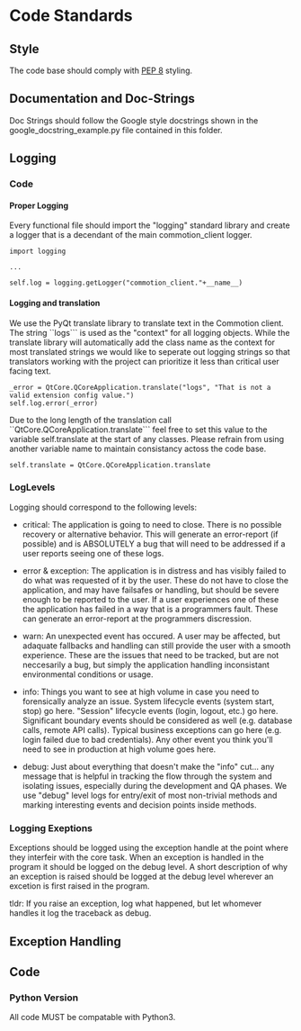 # Code Standards

## Style

The code base should comply with [PEP 8](http://legacy.python.org/dev/peps/pep-0008/) styling. 

## Documentation and Doc-Strings

Doc Strings should follow the Google style docstrings shown in the google_docstring_example.py file contained in this folder.

## Logging

### Code

#### Proper Logging

Every functional file should import the "logging" standard library and create a logger that is a decendant of the main commotion_client logger.

```
import logging

...

self.log = logging.getLogger("commotion_client."+__name__)
```

#### Logging and translation

We use the PyQt translate library to translate text in the Commotion client. The string ``logs``` is used as the "context" for all logging objects. While the translate library will automatically add the class name as the context for most translated strings we would like to seperate out logging strings so that translators working with the project can prioritize it less than critical user facing text.

```
_error = QtCore.QCoreApplication.translate("logs", "That is not a valid extension config value.")
self.log.error(_error)
```

Due to the long length of the translation call ``QtCore.QCoreApplication.translate``` feel free to set this value to the variable self.translate at the start of any classes. Please refrain from using another variable name to maintain consistancy actoss the code base.

```self.translate = QtCore.QCoreApplication.translate```

### LogLevels

Logging should correspond to the following levels:

  * critical: The application is going to need to close. There is no possible recovery or alternative behavior. This will generate an error-report (if possible) and is ABSOLUTELY a bug that will need to be addressed if a user reports seeing one of these logs.
  
  * error & exception: The application is in distress and has visibly failed to do what was requested of it by the user. These do not have to close the application, and may have failsafes or handling, but should be severe enough to be reported to the user. If a user experiences one of these the application has failed in a way that is a programmers fault. These can generate an error-report at the programmers discression.

  * warn: An unexpected event has occured. A user may be affected, but adaquate fallbacks and handling can still provide the user with a smooth experience. These are the issues that need to be tracked, but are not neccesarily a bug, but simply the application handling inconsistant environmental conditions or usage.

  * info: Things you want to see at high volume in case you need to forensically analyze an issue. System lifecycle events (system start, stop) go here. "Session" lifecycle events (login, logout, etc.) go here. Significant boundary events should be considered as well (e.g. database calls, remote API calls). Typical business exceptions can go here (e.g. login failed due to bad credentials). Any other event you think you'll need to see in production at high volume goes here.

  * debug: Just about everything that doesn't make the "info" cut... any message that is helpful in tracking the flow through the system and isolating issues, especially during the development and QA phases. We use "debug" level logs for entry/exit of most non-trivial methods and marking interesting events and decision points inside methods.

### Logging Exeptions

Exceptions should be logged using the exception handle at the point where they interfeir with the core task. When an exception is handled in the program it should be logged on the debug level. A short description of why an exception is raised should be logged at the debug level wherever an excetion is first raised in the program. 

tldr: If you raise an exception, log what happened, but let whomever handles it log the traceback as debug.

## Exception Handling


## Code

### Python Version
All code MUST be compatable with Python3.
